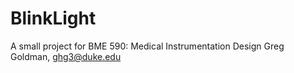 # BlinkLight
A small project for BME 590: Medical Instrumentation Design
Greg Goldman, ghg3@duke.edu

